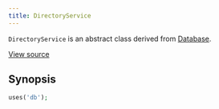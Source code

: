 ```yaml
---
title: DirectoryService
---
```


`DirectoryService` is an abstract class derived from <a href="Database">Database</a>.

<a href="http://github.com/nexgenta/eregansu/blob/master/lib/db.php">View source</a>

## Synopsis

```php
uses('db');
```

